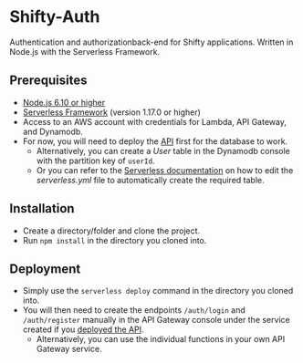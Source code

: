 # Shifty-Auth
Authentication and authorizationback-end for Shifty applications. Written in Node.js with the 
Serverless Framework.
## Prerequisites
- [Node.js 6.10 or higher](https://nodejs.org/en/)
- [Serverless Framework](https://serverless.com/framework/) (version 1.17.0 or higher)
- Access to an AWS account with credentials for Lambda, API Gateway, and Dynamodb. 
- For now, you will need to deploy the [API](https://github.com/rdugue/Shifty-Serverless) first
for the database to work. 
  - Alternatively, you can create a *User* table in the Dynamodb console with 
the partition key of `userId`.
  - Or you can refer to the [Serverless documentation](https://serverless.com/framework/docs/providers/aws/guide/serverless.yml/)
on how to edit the *serverless.yml* file to automatically create the required table.
## Installation
- Create a directory/folder and clone the project.
- Run `npm install` in the directory you cloned into.
## Deployment
- Simply use the `serverless deploy` command in the directory you cloned into. 
- You will then need to create the endpoints `/auth/login` and `/auth/register` manually in 
the API Gateway console under the service created if you 
[deployed the API](https://github.com/rdugue/Shifty-Serverless).
  - Alternatively, you can use the individual functions in your own API Gateway service. 